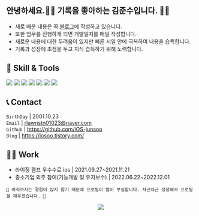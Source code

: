 
## 안녕하세요.🙇🏻 기록을 좋아하는 김준수입니다. ✍🏼

- 새로 배운 내용은 꼭 [블로그](https://iosoo.tistory.com/)에 작성하고 있습니다.
- 또한 업무를 진행하게 되면 개발일지를 매일 작성합니다.
- 새로운 내용에 대한 두려움이 있지만 빠른 시일 안에 극복하여 내용을 습득합니다.
- 기록과 성장에 초점을 두고 지식 습득하기 위해 노력합니다.


## 🔨 **Skill & Tools**
<a href="https://git-scm.com/"><img src="https://img.shields.io/badge/Git-F05032?style=flat-square&logo=git&logoColor=white"/></a>
<a href="https://github.com/iOS-junsoo"><img src="https://img.shields.io/badge/GitHub-181717?style=flat-square&logo=GitHub&logoColor=white"/></a>
<a href="https://slack.com/intl/ko-kr/"><img src="https://img.shields.io/badge/Slack-4A154B?style=flat-square&logo=Slack&logoColor=white"/></a>
<a href="https://www.notion.so/ko-kr/product?utm_source=google&utm_campaign=10805039169&utm_medium=104440699817&utm_content=455555244419&utm_term=%EB%85%B8%EC%85%98&targetid=kwd-827502875973&gclid=Cj0KCQjw54iXBhCXARIsADWpsG8m3aUZ1guoDWiFm33rKjSY5EZDzkf2BoO3P7uHxKC0gbjC-tK8cJIaAiErEALw_wcB/"><img src="https://img.shields.io/badge/Notion-000000?style=flat-square&logo=Notion&logoColor=white"/></a>
<a href="https://developer.apple.com/kr/swift/"><img src="https://img.shields.io/badge/Swfit-FA7343?style=flat-square&logo=Swift&logoColor=white"/></a>
<a href="https://developer.apple.com/kr/xcode/"><img src="https://img.shields.io/badge/Xcode-147EFB?style=flat-square&logo=Xcode&logoColor=white"/></a>
<a href="https://developer.apple.com/kr/xcode/"><img src="https://img.shields.io/badge/Heroku-430098?style=flat-square&logo=Heroku&logoColor=white"/></a>


## 📞 Contact</br>
`BirthDay` | 2001.10.23</br>
`Email` | rlawnstn01023@naver.com</br>
`Github` | https://github.com/iOS-junsoo</br>
`Blog` | https://iosoo.tistory.com/


## 👷🏼 Work</br>
- 라이징 캠프 우수수료 ios | 2021.09.27~2021.11.21
- 중소기업 외주 참여(기능개발 및 유지보수) | 2022.06.22~2022.12.01




```
🚧 아직까지는 경험이 많지 않기 때문에 프로필이 많이 부실합니다. 차근차근 성장해서 프로필을 채우겠습니다. 🚧
```

<div align=center><a href="https://hits.seeyoufarm.com"><img src="https://hits.seeyoufarm.com/api/count/incr/badge.svg?url=https%3A%2F%2Fgithub.com%2FiOS-junsoo&count_bg=%23823DC8&title_bg=%23555555&icon=&icon_color=%23E7E7E7&title=+visitors&edge_flat=false"/></a>  </div>
